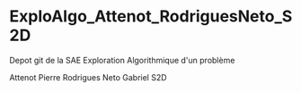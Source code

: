 # ExploAlgo_Attenot_RodriguesNeto_S2D
Depot git de la SAE Exploration Algorithmique d'un problème

Attenot Pierre
Rodrigues Neto Gabriel 
S2D
